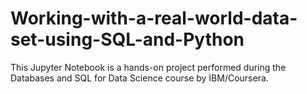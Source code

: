 # Working-with-a-real-world-data-set-using-SQL-and-Python
This Jupyter Notebook is a hands-on project performed during the Databases and SQL for Data Science course by IBM/Coursera.
